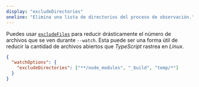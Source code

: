 ```yaml
---
display: "excludeDirectories"
oneline: "Elimina una lista de directorios del proceso de observación."
---
```


Puedes usar [`excludeFiles`](#excludeFiles) para reducir drásticamente el número de archivos que se ven durante `--watch`. Esta puede ser una forma útil de reducir la cantidad de archivos abiertos que *TypeScript* rastrea en *Linux*.

```json tsconfig
{
  "watchOptions": {
    "excludeDirectories": ["**/node_modules", "_build", "temp/*"]
  }
}
```
